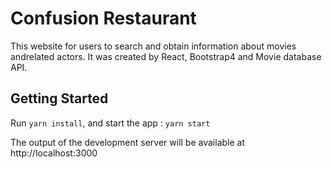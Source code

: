 # Confusion Restaurant 
This website for users to search and obtain information about movies andrelated actors.
It was created by React, Bootstrap4 and Movie database API.
## Getting Started
Run ```yarn install```, and start the app :
```yarn start```

The output of the development server will be available at http://localhost:3000

